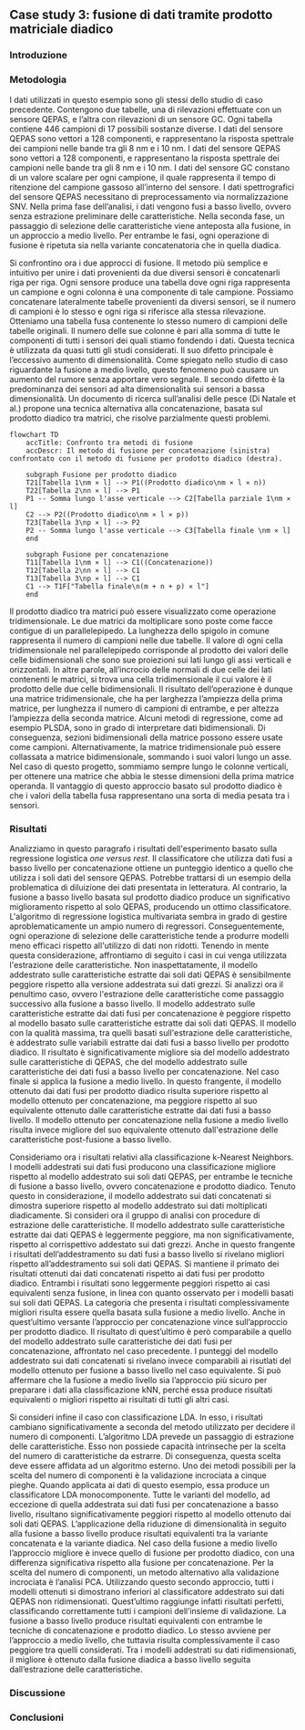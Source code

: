 ## Case study 3: fusione di dati tramite prodotto matriciale diadico

### Introduzione

### Metodologia

I dati utilizzati in questo esempio sono gli stessi dello studio di caso precedente. Contengono due tabelle, una di rilevazioni effettuate con un sensore QEPAS, e l’altra con rilevazioni di un sensore GC. Ogni tabella contiene 446 campioni di 17 possibili sostanze diverse. I dati del sensore QEPAS sono vettori a 128 componenti, e rappresentano la risposta spettrale dei campioni nelle bande tra gli 8 nm e i 10 nm. I dati del sensore QEPAS sono vettori a 128 componenti, e rappresentano la risposta spettrale dei campioni nelle bande tra gli 8 nm e i 10 nm. I dati del sensore GC constano di un valore scalare per ogni campione, il quale rappresenta il tempo di ritenzione del campione gassoso all’interno del sensore. I dati spettrografici del sensore QEPAS necessitano di preprocessamento via normalizzazione SNV. Nella prima fase dell’analisi, i dati vengono fusi a basso livello, ovvero senza estrazione preliminare delle caratteristiche. Nella seconda fase, un passaggio di selezione delle caratteristiche viene anteposta alla fusione, in un approccio a medio livello. Per entrambe le fasi, ogni operazione di fusione è ripetuta sia nella variante concatenatoria che in quella diadica.

Si confrontino ora i due approcci di fusione. Il metodo più semplice e intuitivo per unire i dati provenienti da due diversi sensori è concatenarli riga per riga. Ogni sensore produce una tabella dove ogni riga rappresenta un campione e ogni colonna è una componente di tale campione. Possiamo concatenare lateralmente tabelle provenienti da diversi sensori, se il numero di campioni è lo stesso e ogni riga si riferisce alla stessa rilevazione. Otteniamo una tabella fusa contenente lo stesso numero di campioni delle tabelle originali. Il numero delle sue colonne è pari alla somma di tutte le componenti di tutti i sensori dei quali stiamo fondendo i dati. Questa tecnica è utilizzata da quasi tutti gli studi considerati. Il suo difetto principale è l’eccessivo aumento di dimensionalità. Come spiegato nello studio di caso riguardante la fusione a medio livello, questo fenomeno può causare un aumento del rumore senza apportare vero segnale. Il secondo difetto è la predominanza dei sensori ad alta dimensionalità sui sensori a bassa dimensionalità. Un documento di ricerca sull’analisi delle pesce (Di Natale et al.) propone una tecnica alternativa alla concatenazione, basata sul prodotto diadico tra matrici, che risolve parzialmente questi problemi.

```mermaid
flowchart TD
    accTitle: Confronto tra metodi di fusione
    accDescr: Il metodo di fusione per concatenazione (sinistra) confrontato con il metodo di fusione per prodotto diadico (destra).
    
    subgraph Fusione per prodotto diadico
    T21[Tabella 1\nm ⨯ l] --> P1((Prodotto diadico\nm ⨯ l ⨯ n))
    T22[Tabella 2\nn ⨯ l] --> P1
    P1 -- Somma lungo l'asse verticale --> C2[Tabella parziale 1\nm ⨯ l]
    C2 --> P2((Prodotto diadico\nm ⨯ l ⨯ p))
    T23[Tabella 3\np ⨯ l] --> P2
    P2 -- Somma lungo l'asse verticale --> C3[Tabella finale \nm ⨯ l]
    end

    subgraph Fusione per concatenazione
    T11[Tabella 1\nm ⨯ l] --> C1((Concatenazione))
    T12[Tabella 2\nn ⨯ l] --> C1
    T13[Tabella 3\np ⨯ l] --> C1
    C1 --> T1F["Tabella finale\n(m + n + p) ⨯ l"]
    end
```

Il prodotto diadico tra matrici può essere visualizzato come operazione tridimensionale. Le due matrici da moltiplicare sono poste come facce contigue di un parallelepipedo. La lunghezza dello spigolo in comune rappresenta il numero di campioni nelle due tabelle. Il valore di ogni cella tridimensionale nel parallelepipedo corrisponde al prodotto dei valori delle celle bidimensionali che sono sue proiezioni sui lati lungo gli assi verticali e orizzontali. In altre parole, all’incrocio delle normali di due celle dei lati contenenti le matrici, si trova una cella tridimensionale il cui valore è il prodotto delle due celle bidimensionali. Il risultato dell’operazione è dunque una matrice tridimensionale, che ha per larghezza l’ampiezza della prima matrice, per lunghezza il numero di campioni di entrambe, e per altezza l’ampiezza della seconda matrice. Alcuni metodi di regressione, come ad esempio PLSDA, sono in grado di interpretare dati bidimensionali. Di conseguenza, sezioni bidimensionali della matrice possono essere usate come campioni. Alternativamente, la matrice tridimensionale può essere collassata a matrice bidimensionale, sommando i suoi valori lungo un asse. Nel caso di questo progetto, sommiamo sempre lungo le colonne verticali, per ottenere una matrice che abbia le stesse dimensioni della prima matrice operanda. Il vantaggio di questo approccio basato sul prodotto diadico è che i valori della tabella fusa rappresentano una sorta di media pesata tra i sensori.


### Risultati

Analizziamo in questo paragrafo i risultati dell'esperimento basato sulla regressione logistica *one versus rest*. Il classificatore che utilizza dati fusi a basso livello per concatenazione ottiene un punteggio identico a quello che utilizza i soli dati del sensore QEPAS. Potrebbe trattarsi di un esempio della problematica di diluizione dei dati presentata in letteratura. Al contrario, la fusione a basso livello basata sul prodotto diadico produce un significativo miglioramento rispetto al solo QEPAS, producendo un ottimo classificatore. L'algoritmo di regressione logistica multivariata sembra in grado di gestire aproblematicamente un ampio numero di regressori. Conseguentemente, ogni operazione di selezione delle caratteristiche tende a produrre modelli meno efficaci rispetto all'utilizzo di dati non ridotti. Tenendo in mente questa considerazione, affrontiamo di seguito i casi in cui venga utilizzata l'estrazione delle caratteristiche. Non inaspettatamente, il modello addestrato sulle caratteristiche estratte dai soli dati QEPAS è sensibilmente peggiore rispetto alla versione addestrata sui dati grezzi. Si analizzi ora il penultimo caso, ovvero l'estrazione delle caratteristiche come passaggio successivo alla fusione a basso livello. Il modello addestrato sulle caratteristiche estratte dai dati fusi per concatenazione è peggiore rispetto al modello basato sulle caratteristiche estratte dai soli dati QEPAS. Il modello con la qualità massima, tra quelli basati sull'estrazione delle caratteristiche, è addestrato sulle variabili estratte dai dati fusi a basso livello per prodotto diadico. Il risultato è significativamente migliore sia del modello addestrato sulle caratteristiche di QEPAS, che del modello addestrato sulle caratteristiche dei dati fusi a basso livello per concatenazione. Nel caso finale si applica la fusione a medio livello. In questo frangente, il modello ottenuto dai dati fusi per prodotto diadico risulta superiore rispetto al modello ottenuto per concatenazione, ma peggiore rispetto al suo equivalente ottenuto dalle caratteristiche estratte dai dati fusi a basso livello. Il modello ottenuto per concatenazione nella fusione a medio livello risulta invece migliore del suo equivalente ottenuto dall'estrazione delle caratteristiche post-fusione a basso livello.

Consideriamo ora i risultati relativi alla classificazione k-Nearest Neighbors. I modelli addestrati sui dati fusi producono una classificazione migliore rispetto al modello addestrato sui soli dati QEPAS, per entrambe le tecniche di fusione a basso livello, ovvero concatenazione e prodotto diadico. Tenuto questo in considerazione, il modello addestrato sui dati concatenati si dimostra superiore rispetto al modello addestrato sui dati moltiplicati diadicamente. Si consideri ora il gruppo di analisi con procedure di estrazione delle caratteristiche. Il modello addestrato sulle caratteristiche estratte dai dati QEPAS è leggermente peggiore, ma non significativamente, rispetto al corrispettivo addestato sui dati grezzi. Anche in questo frangente i risultati dell’addestramento su dati fusi a basso livello si rivelano migliori rispetto all’addestramento sui soli dati QEPAS. Si mantiene il primato dei risultati ottenuti dai dati concatenati rispetto ai dati fusi per prodotto diadico. Entrambi i risultati sono leggermente peggiori rispetto ai casi equivalenti senza fusione, in linea con quanto osservato per i modelli basati sui soli dati QEPAS. La categoria che presenta i risultati complessivamente migliori risulta essere quella basata sulla fusione a medio livello. Anche in quest’ultimo versante l’approccio per concatenazione vince sull’approccio per prodotto diadico. Il risultato di quest’ultimo è però comparabile a quello del modello addestrato sulle caratteristiche dei dati fusi per concatenazione, affrontato nel caso precedente. I punteggi del modello addestrato sui dati concatenati si rivelano invece comparabili ai risutlati del modello ottenuto per fusione a basso livello nel caso equivalente. Si può affermare che la fusione a medio livello sia l’approccio più sicuro per preparare i dati alla classificazione kNN, perché essa produce risultati equivalenti o migliori rispetto ai risultati di tutti gli altri casi.

Si consideri infine il caso con classificazione LDA. In esso, i risultati cambiano significativamente a seconda del metodo utilizzato per decidere il numero di componenti. L’algoritmo LDA prevede un passaggio di estrazione delle caratteristiche. Esso non possiede capacità intrinseche per la scelta del numero di caratteristiche da estrarre. Di conseguenza, questa scelta deve essere affidata ad un algoritmo esterno. Uno dei metodi possibili per la scelta del numero di componenti è la validazione incrociata a cinque pieghe. Quando applicata ai dati di questo esempio, essa produce un classificatore LDA monocomponente. Tutte le varianti del modello, ad eccezione di quella addestrata sui dati fusi per concatenazione a basso livello, risultano significativamente peggiori rispetto al modello ottenuto dai soli dati QEPAS. L’applicazione della riduzione di dimensionalità in seguito alla fusione a basso livello produce risultati equivalenti tra la variante concatenata e la variante diadica. Nel caso della fusione a medio livello l’approccio migliore è invece quello di fusione per prodotto diadico, con una differenza significativa rispetto alla fusione per concatenazione. Per la scelta del numero di componenti, un metodo alternativo alla validazione incrociata è l’analisi PCA. Utilizzando questo secondo approccio, tutti i modelli ottenuti si dimostrano inferiori al classificatore addestrato sui dati QEPAS non ridimensionati. Quest’ultimo raggiunge infatti risultati perfetti, classificando correttamente tutti i campioni dell’insieme di validazione. La fusione a basso livello produce risultati equivalenti con entrambe le tecniche di concatenazione e prodotto diadico. Lo stesso avviene per l’approccio a medio livello, che tuttavia risulta complessivamente il caso peggiore tra quelli considerati. Tra i modelli addestrati su dati ridimensionati, il migliore è ottenuto dalla fusione diadica a basso livello seguita dall’estrazione delle caratteristiche.


### Discussione

### Conclusioni

